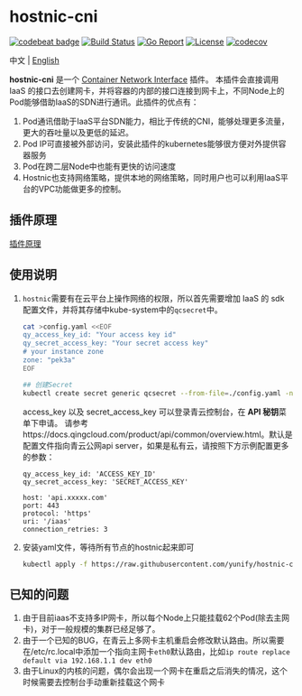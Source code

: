 # hostnic-cni

[![codebeat badge](https://codebeat.co/badges/33b711c7-0d90-4023-8bb1-db32ec32e4b7)](https://codebeat.co/projects/github-com-yunify-hostnic-cni-master) [![Build Status](https://travis-ci.org/yunify/hostnic-cni.svg?branch=master)](https://travis-ci.org/yunify/hostnic-cni) [![Go Report](https://goreportcard.com/badge/github.com/yunify/hostnic-cni)](https://goreportcard.com/report/github.com/yunify/hostnic-cni) [![License](https://img.shields.io/github/license/openshift/source-to-image.svg)](https://www.apache.org/licenses/LICENSE-2.0.html) [![codecov](https://codecov.io/gh/yunify/hostnic-cni/branch/master/graph/badge.svg)](https://codecov.io/gh/yunify/hostnic-cni)


中文 | [English](README_en.md)

**hostnic-cni** 是一个 [Container Network Interface](https://github.com/containernetworking/cni) 插件。 本插件会直接调用 IaaS 的接口去创建网卡，并将容器的内部的接口连接到网卡上，不同Node上的Pod能够借助IaaS的SDN进行通讯。此插件的优点有：

1. Pod通讯借助于IaaS平台SDN能力，相比于传统的CNI，能够处理更多流量，更大的吞吐量以及更低的延迟。
2. Pod IP可直接被外部访问，安装此插件的kubernetes能够很方便对外提供容器服务
3. Pod在跨二层Node中也能有更快的访问速度
4. Hostnic也支持网络策略，提供本地的网络策略，同时用户也可以利用IaaS平台的VPC功能做更多的控制。

## 插件原理

[插件原理](docs/proposal.md)

## 使用说明


1. `hostnic`需要有在云平台上操作网络的权限，所以首先需要增加 IaaS 的 sdk 配置文件，并将其存储中kube-system中的`qcsecret`中。

    ```bash
    cat >config.yaml <<EOF
    qy_access_key_id: "Your access key id"
    qy_secret_access_key: "Your secret access key"
    # your instance zone
    zone: "pek3a"
    EOF

    ## 创建Secret
    kubectl create secret generic qcsecret --from-file=./config.yaml -n kube-system
    ```
    access_key 以及 secret_access_key 可以登录青云控制台，在 **API 秘钥**菜单下申请。  请参考https://docs.qingcloud.com/product/api/common/overview.html。默认是配置文件指向青云公网api server，如果是私有云，请按照下方示例配置更多的参数：
    ```
    qy_access_key_id: 'ACCESS_KEY_ID'
    qy_secret_access_key: 'SECRET_ACCESS_KEY'

    host: 'api.xxxxx.com'
    port: 443
    protocol: 'https'
    uri: '/iaas'
    connection_retries: 3
    ```
2. 安装yaml文件，等待所有节点的hostnic起来即可
    ```bash
    kubectl apply -f https://raw.githubusercontent.com/yunify/hostnic-cni/master/deploy/hostnic.yaml
    ```

## 已知的问题
1. 由于目前iaas不支持多IP网卡，所以每个Node上只能挂载62个Pod(除去主网卡)，对于一般规模的集群已经足够了。
2. 由于一个已知的BUG，在青云上多网卡主机重启会修改默认路由。所以需要在/etc/rc.local中添加一个指向主网卡`eth0`默认路由，比如`ip route replace default via 192.168.1.1 dev eth0`
3. 由于Linux的内核的问题，偶尔会出现一个网卡在重启之后消失的情况，这个时候需要去控制台手动重新挂载这个网卡

